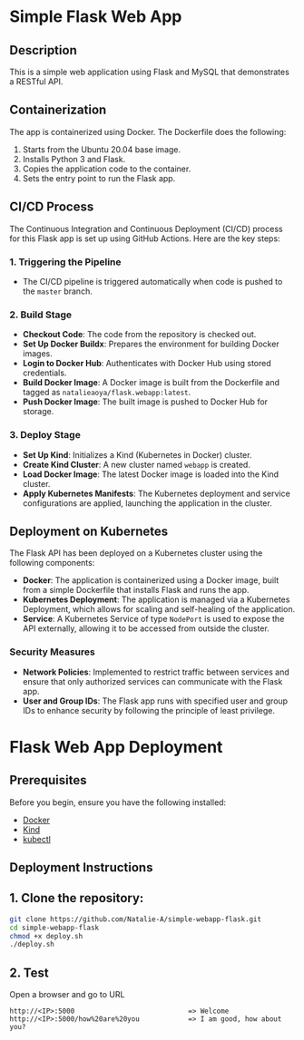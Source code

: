 # Simple Flask Web App

## Description

This is a simple web application using Flask and MySQL that demonstrates a RESTful API.

## Containerization

The app is containerized using Docker. The Dockerfile does the following:

1. Starts from the Ubuntu 20.04 base image.
2. Installs Python 3 and Flask.
3. Copies the application code to the container.
4. Sets the entry point to run the Flask app.

## CI/CD Process

The Continuous Integration and Continuous Deployment (CI/CD) process for this Flask app is set up using GitHub Actions. Here are the key steps:

### 1. Triggering the Pipeline

- The CI/CD pipeline is triggered automatically when code is pushed to the `master` branch.

### 2. Build Stage

- **Checkout Code**: The code from the repository is checked out.
- **Set Up Docker Buildx**: Prepares the environment for building Docker images.
- **Login to Docker Hub**: Authenticates with Docker Hub using stored credentials.
- **Build Docker Image**: A Docker image is built from the Dockerfile and tagged as `natalieaoya/flask.webapp:latest`.
- **Push Docker Image**: The built image is pushed to Docker Hub for storage.

### 3. Deploy Stage

- **Set Up Kind**: Initializes a Kind (Kubernetes in Docker) cluster.
- **Create Kind Cluster**: A new cluster named `webapp` is created.
- **Load Docker Image**: The latest Docker image is loaded into the Kind cluster.
- **Apply Kubernetes Manifests**: The Kubernetes deployment and service configurations are applied, launching the application in the cluster.


## Deployment on Kubernetes

The Flask API has been deployed on a Kubernetes cluster using the following components:

- **Docker**: The application is containerized using a Docker image, built from a simple Dockerfile that installs Flask and runs the app.
- **Kubernetes Deployment**: The application is managed via a Kubernetes Deployment, which allows for scaling and self-healing of the application.
- **Service**: A Kubernetes Service of type `NodePort` is used to expose the API externally, allowing it to be accessed from outside the cluster.

### Security Measures

- **Network Policies**: Implemented to restrict traffic between services and ensure that only authorized services can communicate with the Flask app.
- **User and Group IDs**: The Flask app runs with specified user and group IDs to enhance security by following the principle of least privilege.

# Flask Web App Deployment

## Prerequisites

Before you begin, ensure you have the following installed:

- [Docker](https://www.docker.com/get-started)
- [Kind](https://kind.sigs.k8s.io/docs/user/quick-start/#installation)
- [kubectl](https://kubernetes.io/docs/tasks/tools/install-kubectl/)

## Deployment Instructions

## 1. Clone the repository:
   ```bash
   git clone https://github.com/Natalie-A/simple-webapp-flask.git
   cd simple-webapp-flask
   chmod +x deploy.sh
   ./deploy.sh
   ```

## 2. Test

Open a browser and go to URL
```
http://<IP>:5000                            => Welcome
http://<IP>:5000/how%20are%20you            => I am good, how about you?
```
